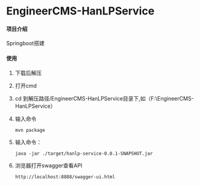 # EngineerCMS-HanLPService

#### 项目介绍
Springboot搭建

#### 使用
1. 下载后解压

2. 打开cmd

3. cd 到解压路径/EngineerCMS-HanLPService目录下,如（F:\EngineerCMS-HanLPService）

4. 输入命令 

   ```
   mvn package
   ```

5. 输入命令：

   ```
   java -jar ./target/hanlp-service-0.0.1-SNAPSHOT.jar
   ```

6. 浏览器打开swagger查看API

   ```
   http://localhost:8888/swagger-ui.html
   ```

   